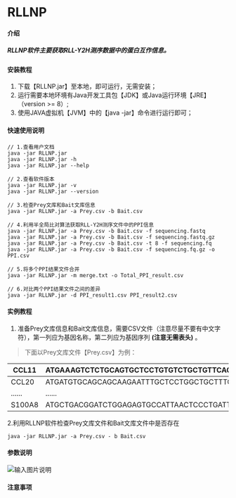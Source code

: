 # RLLNP

#### 介绍

##### RLLNP软件主要获取RLL-Y2H测序数据中的蛋白互作信息。


#### 安装教程

1. 下载【RLLNP.jar】至本地，即可运行，无需安装；
2. 运行需要本地环境有Java开发工具包【JDK】或Java运行环境【JRE】（version >= 8）;
3. 使用JAVA虚拟机【JVM】中的【java -jar】命令进行运行即可；


#### 快速使用说明

```
// 1.查看用户文档
java -jar RLLNP.jar
java -jar RLLNP.jar -h
java -jar RLLNP.jar --help
```


```
// 2.查看软件版本
java -jar RLLNP.jar -v
java -jar RLLNP.jar --version
```

```
// 3.检查Prey文库和Bait文库信息
java -jar RLLNP.jar -a Prey.csv -b Bait.csv
```


```
// 4.利用半全局比对算法获取RLL-Y2H测序文件中的PPI信息
java -jar RLLNP.jar -a Prey.csv -b Bait.csv -f sequencing.fastq
java -jar RLLNP.jar -a Prey.csv -b Bait.csv -f sequencing.fastq.gz
java -jar RLLNP.jar -a Prey.csv -b Bait.csv -t 8 -f sequencing.fq  
java -jar RLLNP.jar -a Prey.csv -b Bait.csv -f sequencing.fq.gz -o PPI.csv
```


```
// 5.将多个PPI结果文件合并
java -jar RLLNP.jar -m merge.txt -o Total_PPI_result.csv
```

```
// 6.对比两个PPI结果文件之间的差异
java -jar RLLNP.jar -d PPI_result1.csv PPI_result2.csv
```



#### 实例教程

1. 准备Prey文库信息和Bait文库信息，需要CSV文件（注意尽量不要有中文字符），第一列应为基因名称，第二列应为基因序列 **(注意无需表头)** 。

> 下面以Prey文库文件【Prey.csv】为例：

| CCL11  | ATGAAAGTCTCTGCAGTGCTCCTGTGTCTGCTGTTCACAGCCGCCCTCTGCAGCATCCAGGTGTTGGCTCAGCCAGCTTCTATTCCAACCATCTGCTGCTTTAATGTGTCCAGAAAGAAGATCTCCGTTCAGCGACTGCAGAGCTACAGAAAAATCACGGGCAGCAAATGTCCTCAGAAAGCTGTGATATTCAACACCAAACAGAACAAGAAAATCTGTGTTGACCCCCAGGAGAAGTGGGTCCAGAATGCCATGGAGTACCTGAACCAAAAATTCCAAACTTTAAAGTCATAA |
|--------|--------------------------------------------------------------------------------------------------------------------------------------------------------------------------------------------------------------------------------------------------------------------------------------------------------|
| CCL20  | ATGATGTGCAGCAGCAAGAATTTGCTCCTGGCTGCTTTGATGTCAGTGCTCTTGCTCCACCTCTGCAGCAAGTCAGAAGCAGCAAGCAGCTTTGACTGCTGTCTCCGATACACAGAACGAATACTTCACCCCAGTGTTCTTGTGGGCTTCACACAGCAGTTGGCCAATGAAGCCTGTGACATCAATGCAGTCGTCTTTTACACCAGGAGAAAATTAGCTGTGTGTGCAGATCCAAAGAAGAAGTGGGTGAAACAAGCTGTGCACTTGCTCAGTCAAAGAGTCAAGAGGATGTAA |
| ...... | ......                                                                                                                                                                                                                                                                                               |
| S100A8 | ATGCTGACGGATCTGGAGAGTGCCATTAACTCCCTGATTGAAGTGTACCACAACTACTCCCTGCTGAAAGGGAATTACCACGCCGTCTACAGGGATGACTTGAAGAGACTGTTAGAGACAGAGTGTCCTAAGTTTTTGAAGAAAAAGGATGCAGACACTTGGTTCAAAGAGTTGGACATCAATCAGGATGGTGGAATTAACTTCGAGGAGTTCCTCGTGCTGGTGATAAAGGTGGGCCTGGCAGCCCATGAAGACATTCACAAAGAATAG                         |


2.利用RLLNP软件检查Prey文库文件和Bait文库文件中是否存在
                                                                                                                                                                                                                                                                                               
``
java -jar RLLNP.jar -a Prey.csv - b Bait.csv
``


#### 参数说明

![输入图片说明](https://images.gitee.com/uploads/images/2021/0514/163951_48580ddc_7810647.png "屏幕截图.png")

#### 注意事项





